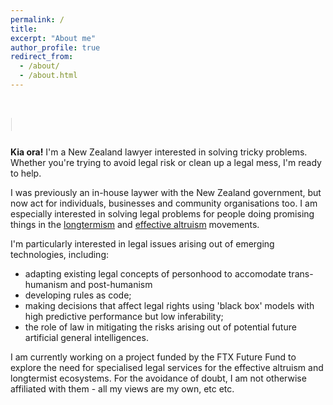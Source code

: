 ```yaml
---
permalink: /
title: 
excerpt: "About me"
author_profile: true
redirect_from: 
  - /about/
  - /about.html
---
```


  <style>
      .type {
  display:inline-block;
}
.type > span {
  display:grid;
  overflow: hidden;
  height:1.2em;
}
.type span span {
  width:0%;
  max-width:max-content;
  overflow: hidden;
  height:inherit;
  word-break:break-all;
  animation:
    c 2s infinite steps(1),  
    t 8s linear infinite alternate,
    m 48s steps(3) infinite;
}
.type span span:before {
  content:" ";
  display:inline-block;
}
@keyframes t{
  90%,100% {width:100%}
}
@keyframes c{
  0%,100%{box-shadow:5px 0 0 #0000}
  50%    {box-shadow:5px 0 0 #fff  }
}
@keyframes m{
  100% {transform:translateY(-300%)}
}

    </style>
<h1>
  <span style="line-height: 1.4;"> </span><span class="type">
  <span>
    <span>It's OK to 💧 over spilt 🥛.</span>
    <span>But not spilling 🥛 milk is better.</span>
    <span>Whether your 🥛 is ½ full or ½ empty, I can help.</span>
  </span>
</span>
</h1>


<b>Kia ora!</b> I'm a New Zealand lawyer interested in solving tricky problems. Whether you're trying to avoid legal risk or clean up a legal mess, I'm ready to help.

I was previously an in-house laywer with the New Zealand government, but now act for individuals, businesses and community organisations too. I am especially interested in solving legal problems for people doing promising things in the [longtermism](https://en.wikipedia.org/wiki/Longtermism) and [effective altruism](https://en.wikipedia.org/wiki/Effective_altruism) movements.

I'm particularly interested in legal issues arising out of emerging technologies, including:
- adapting existing legal concepts of personhood to accomodate trans-humanism and post-humanism
- developing rules as code;
- making decisions that affect legal rights using 'black box' models with high predictive performance but low inferability;
- the role of law in mitigating the risks arising out of potential future artificial general intelligences.

I am currently working on a project funded by the FTX Future Fund to explore the need for specialised legal services for the effective altruism and longtermist ecosystems. For the avoidance of doubt, I am not otherwise affiliated with them - all my views are my own, etc etc.
